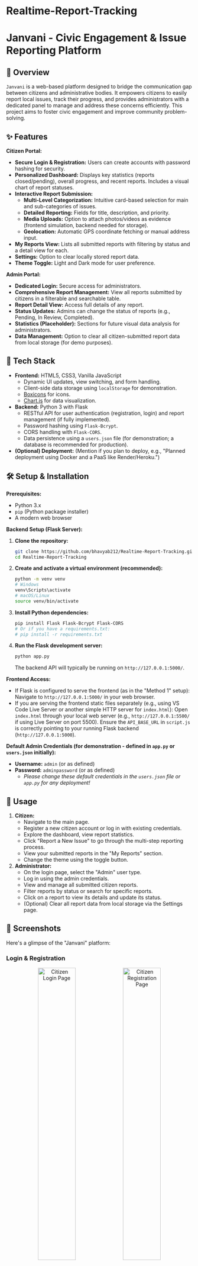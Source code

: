 # Realtime-Report-Tracking
# Janvani - Civic Engagement & Issue Reporting Platform

## 🌟 Overview

`Janvani` is a web-based platform designed to bridge the communication gap between citizens and administrative bodies. It empowers citizens to easily report local issues, track their progress, and provides administrators with a dedicated panel to manage and address these concerns efficiently. This project aims to foster civic engagement and improve community problem-solving.

## ✨ Features

**Citizen Portal:**
*   **Secure Login & Registration:** Users can create accounts with password hashing for security.
*   **Personalized Dashboard:** Displays key statistics (reports closed/pending), overall progress, and recent reports. Includes a visual chart of report statuses.
*   **Interactive Report Submission:**
    *   **Multi-Level Categorization:** Intuitive card-based selection for main and sub-categories of issues.
    *   **Detailed Reporting:** Fields for title, description, and priority.
    *   **Media Uploads:** Option to attach photos/videos as evidence (frontend simulation, backend needed for storage).
    *   **Geolocation:** Automatic GPS coordinate fetching or manual address input.
*   **My Reports View:** Lists all submitted reports with filtering by status and a detail view for each.
*   **Settings:** Option to clear locally stored report data.
*   **Theme Toggle:** Light and Dark mode for user preference.

**Admin Portal:**
*   **Dedicated Login:** Secure access for administrators.
*   **Comprehensive Report Management:** View all reports submitted by citizens in a filterable and searchable table.
*   **Report Detail View:** Access full details of any report.
*   **Status Updates:** Admins can change the status of reports (e.g., Pending, In Review, Completed).
*   **Statistics (Placeholder):** Sections for future visual data analysis for administrators.
*   **Data Management:** Option to clear all citizen-submitted report data from local storage (for demo purposes).

## 🚀 Tech Stack

*   **Frontend:** HTML5, CSS3, Vanilla JavaScript
    *   Dynamic UI updates, view switching, and form handling.
    *   Client-side data storage using `localStorage` for demonstration.
    *   [Boxicons](https://boxicons.com/) for icons.
    *   [Chart.js](https://www.chartjs.org/) for data visualization.
*   **Backend:** Python 3 with Flask
    *   RESTful API for user authentication (registration, login) and report management (if fully implemented).
    *   Password hashing using `Flask-Bcrypt`.
    *   CORS handling with `Flask-CORS`.
    *   Data persistence using a `users.json` file (for demonstration; a database is recommended for production).
*   **(Optional) Deployment:** (Mention if you plan to deploy, e.g., "Planned deployment using Docker and a PaaS like Render/Heroku.")

## 🛠️ Setup & Installation

**Prerequisites:**
*   Python 3.x
*   `pip` (Python package installer)
*   A modern web browser

**Backend Setup (Flask Server):**

1.  **Clone the repository:**
    ```bash
    git clone https://github.com/bhavyab212/Realtime-Report-Tracking.git
    cd Realtime-Report-Tracking
    ```
2.  **Create and activate a virtual environment (recommended):**
    ```bash
    python -m venv venv
    # Windows
    venv\Scripts\activate
    # macOS/Linux
    source venv/bin/activate
    ```
3.  **Install Python dependencies:**
    ```bash
    pip install Flask Flask-Bcrypt Flask-CORS
    # Or if you have a requirements.txt:
    # pip install -r requirements.txt
    ```
4.  **Run the Flask development server:**
    ```bash
    python app.py
    ```
    The backend API will typically be running on `http://127.0.0.1:5000/`.

**Frontend Access:**

*   If Flask is configured to serve the frontend (as in the "Method 1" setup):
    Navigate to `http://127.0.0.1:5000/` in your web browser.
*   If you are serving the frontend static files separately (e.g., using VS Code Live Server or another simple HTTP server for `index.html`):
    Open `index.html` through your local web server (e.g., `http://127.0.0.1:5500/` if using Live Server on port 5500). Ensure the `API_BASE_URL` in `script.js` is correctly pointing to your running Flask backend (`http://127.0.0.1:5000`).

**Default Admin Credentials (for demonstration - defined in `app.py` or `users.json` initially):**
*   **Username:** `admin` (or as defined)
*   **Password:** `adminpassword` (or as defined)
    *   *Please change these default credentials in the `users.json` file or `app.py` for any deployment!*

## 📖 Usage

1.  **Citizen:**
    *   Navigate to the main page.
    *   Register a new citizen account or log in with existing credentials.
    *   Explore the dashboard, view report statistics.
    *   Click "Report a New Issue" to go through the multi-step reporting process.
    *   View your submitted reports in the "My Reports" section.
    *   Change the theme using the toggle button.
2.  **Administrator:**
    *   On the login page, select the "Admin" user type.
    *   Log in using the admin credentials.
    *   View and manage all submitted citizen reports.
    *   Filter reports by status or search for specific reports.
    *   Click on a report to view its details and update its status.
    *   (Optional) Clear all report data from local storage via the Settings page.

## 📸 Screenshots

Here's a glimpse of the "Janvani" platform:

### Login & Registration
<p align="center">
  <img src="./Project_images/Janvani/Login_page/citizen_login.png" alt="Citizen Login Page" width="45%">
  <img src="./Project_images/Janvani/Login_page/citizen_registration.png" alt="Citizen Registration Page" width="45%">
  <br>
  <img src="./Project_images/Janvani/Login_page/admin_login.png" alt="Admin Login Page" width="45%">
</p>
*Caption: Secure and distinct login/registration flows for citizens and administrators.*

---

### Citizen Dashboard & Reporting
<p align="center">
  <img src="./Project_images/Janvani/Citizen_dashboard/dashboard.png" alt="Citizen Dashboard Overview" width="30%">
  <img src="./Project_images/Janvani/Citizen_dashboard/reports.png" alt="Citizen My Reports List" width="30%">
  <img src="./Project_images/Janvani/Citizen_dashboard/report_details.png" alt="Citizen Report Detail View" width="30%">
  <br>
  <img src="./Project_images/Janvani/Citizen_dashboard/select_catagory .png" alt="Report Issue - Category Selection" width="30%">
  <img src="./Project_images/Janvani/Citizen_dashboard/select_subcat1.png" alt="Report Issue - Subcategory Selection 1" width="30%">
  <img src="./Project_images/Janvani/Citizen_dashboard/select_subcat2.png" alt="Report Issue - Subcategory Selection 2" width="30%">
  <br>
  <img src="./Project_images/Janvani/Citizen_dashboard/submit_report.png" alt="Report Issue - Details Form" width="30%">
  <img src="./Project_images/Janvani/Citizen_dashboard/progress.png" alt="Citizen Progress View" width="30%">
  <img src="./Project_images/Janvani/Citizen_dashboard/report_status.png" alt="Citizen Report Status Example" width="30%">
</p>
*Caption: Citizens have a personalized dashboard to report issues through a guided multi-level category selection, upload evidence, specify location, and track the status of their submissions.*

---

### Admin Dashboard
<p align="center">
  <img src="./Project_images/Janvani/Admin_dashboard/dashboard.png" alt="Admin All Reports View" width="45%"> <!-- Assumed filename -->
  <img src="./Project_images/Janvani/Admin_dashboard/report_details.png" alt="Admin Report Detail with Status Update" width="45%"> <!-- Assumed filename -->
  <br>
  <img src="./Project_images/Janvani/Admin_dashboard/statistcs.png" alt="Admin Statistics View" width="45%">
</p>
*Caption: Administrators have a comprehensive panel to view all citizen reports, filter them, inspect details, update statuses, and view overall statistics.*

##  Future Development

*   **Full Backend Integration:** Migrate report data storage from `localStorage` to a robust database (e.g., PostgreSQL, SQLite) managed by the Flask backend.
*   **Real-time Notifications:** Implement notifications for citizens when their report status is updated by an admin.
*   **Admin User Management:** Allow super-admins to create and manage other admin accounts.
*   **Advanced Analytics:** More detailed charts and statistics for administrators.
*   **File Storage:** Implement proper server-side storage for uploaded images/videos.
*   **User Profile Management:** Allow users to update their profile information and change passwords.
*   **Deployment:** Deploy the application to a cloud platform for public access.

## 🤝 Contributing

Contributions, issues, and feature requests are welcome! Feel free to check [issues page](https://github.com/bhavyab212/Realtime-Report-Tracking/issues).

This will give visitors to your GitHub page a good understanding of what your project is about and how to get it running. Good luck!

